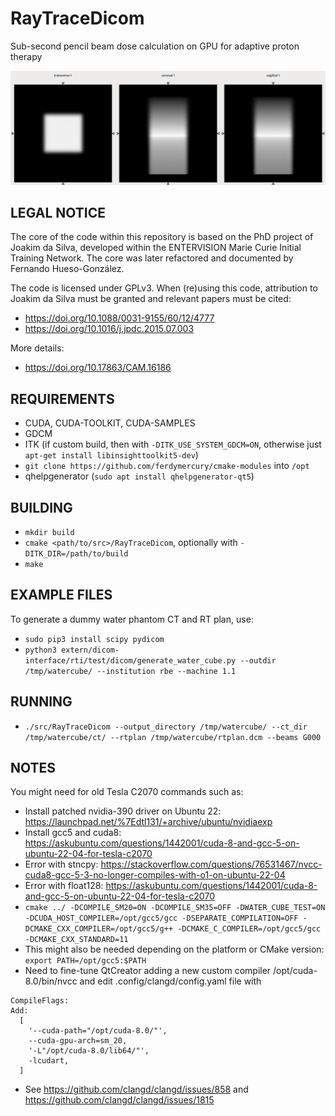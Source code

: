 # RayTraceDicom
Sub-second pencil beam dose calculation on GPU for adaptive proton therapy

![](doc/watercube.png)

LEGAL NOTICE
------------
The core of the code within this repository is based on the PhD project of Joakim da Silva, developed within the ENTERVISION Marie Curie Initial Training Network.
The core was later refactored and documented by Fernando Hueso-González.

The code is licensed under GPLv3. When (re)using this code, attribution to Joakim da Silva must be granted and relevant papers must be cited:
- https://doi.org/10.1088/0031-9155/60/12/4777
- https://doi.org/10.1016/j.jpdc.2015.07.003

More details:
- https://doi.org/10.17863/CAM.16186

REQUIREMENTS
------------
- CUDA, CUDA-TOOLKIT, CUDA-SAMPLES
- GDCM
- ITK (if custom build, then with `-DITK_USE_SYSTEM_GDCM=ON`, otherwise just `apt-get install libinsighttoolkit5-dev`)
- `git clone https://github.com/ferdymercury/cmake-modules` into `/opt`
- qhelpgenerator (`sudo apt install qhelpgenerator-qt5`)

BUILDING
--------
- `mkdir build`
- `cmake <path/to/src>/RayTraceDicom`, optionally with `-DITK_DIR=/path/to/build`
- `make`

EXAMPLE FILES
-------------
To generate a dummy water phantom CT and RT plan, use:
- `sudo pip3 install scipy pydicom`
- `python3 extern/dicom-interface/rti/test/dicom/generate_water_cube.py --outdir /tmp/watercube/ --institution rbe --machine 1.1`

RUNNING
-------
- `./src/RayTraceDicom --output_directory /tmp/watercube/ --ct_dir /tmp/watercube/ct/ --rtplan /tmp/watercube/rtplan.dcm --beams G000`

NOTES
-----
You might need for old Tesla C2070 commands such as:
- Install patched nvidia-390 driver on Ubuntu 22: https://launchpad.net/%7Edtl131/+archive/ubuntu/nvidiaexp
- Install gcc5 and cuda8: https://askubuntu.com/questions/1442001/cuda-8-and-gcc-5-on-ubuntu-22-04-for-tesla-c2070
- Error with stncpy: https://stackoverflow.com/questions/76531467/nvcc-cuda8-gcc-5-3-no-longer-compiles-with-o1-on-ubuntu-22-04
- Error with float128: https://askubuntu.com/questions/1442001/cuda-8-and-gcc-5-on-ubuntu-22-04-for-tesla-c2070
- `cmake ../ -DCOMPILE_SM20=ON -DCOMPILE_SM35=OFF -DWATER_CUBE_TEST=ON -DCUDA_HOST_COMPILER=/opt/gcc5/gcc -DSEPARATE_COMPILATION=OFF -DCMAKE_CXX_COMPILER=/opt/gcc5/g++ -DCMAKE_C_COMPILER=/opt/gcc5/gcc -DCMAKE_CXX_STANDARD=11`
- This might also be needed depending on the platform or CMake version: `export PATH=/opt/gcc5:$PATH`
- Need to fine-tune QtCreator adding a new custom compiler /opt/cuda-8.0/bin/nvcc and edit .config/clangd/config.yaml file with
```
CompileFlags:
Add:
  [
    '--cuda-path="/opt/cuda-8.0/"',
    --cuda-gpu-arch=sm_20,
    '-L"/opt/cuda-8.0/lib64/"',
    -lcudart,
  ]
```
- See https://github.com/clangd/clangd/issues/858 and https://github.com/clangd/clangd/issues/1815

